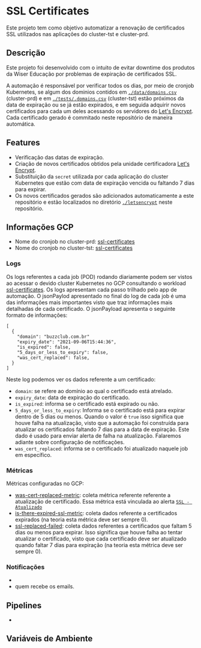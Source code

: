 # SSL Certificates

Este projeto tem como objetivo automatizar a renovação de certificados SSL utilizados nas aplicações do cluster-tst e cluster-prd.

## Descrição

Este projeto foi desenvolvido com o intuito de evitar downtime dos produtos da Wiser Educação por problemas de expiração de certificados SSL.

A automação é responsável por verificar todos os dias, por meio de cronjob Kubernetes, se algum dos dominios contidos em [```./data/domains.csv```](https://bitbucket.org/wisereducacao/ssl-certificates/src/master/data/domains.csv) (cluster-prd) e em [```./tests/.domains.csv```](https://bitbucket.org/wisereducacao/ssl-certificates/src/master/tests/.domains.csv) (cluster-tst) estão próximos da data de expiração ou se já estão expirados, e em seguida adquirir novos certificados para cada um deles acessando os servidores do [Let's Encrypt](https://letsencrypt.org/). Cada certificado gerado é commitado neste repositório de maneira automática.

## Features

* Verificação das datas de expiração.
* Criação de novos certificados obtidos pela unidade certificadora [Let's Encrypt](https://letsencrypt.org/).
* Substituição da ```secret``` utilizada por cada aplicação do cluster Kubernetes que estão com data de expiração vencida ou faltando 7 dias para expirar.
* Os novos certificados gerados são adicionados automaticamente a este repositório e estão localizados no diretório [```./letsencrypt```](https://bitbucket.org/wisereducacao/ssl-certificates/src/master/letsencrypt/) neste repositório.

## Informações GCP

* Nome do cronjob no cluster-prd: [ssl-certificates](https://console.cloud.google.com/kubernetes/cronjob/us-central1/cluster-prd/default/ssl-certificates/details?project=wiseup-102030&pageState=(%22savedViews%22:(%22i%22:%221b8adbfc7809424d9c067661a01816bf%22,%22c%22:%5B%22gke%2Fus-central1%2Fcluster-prd%22%5D,%22n%22:%5B%5D)))
* Nome do cronjob no cluster-tst: [ssl-certificates](https://console.cloud.google.com/kubernetes/cronjob/us-central1-a/cluster-tst/default/ssl-certificates/details?project=wiseup-102030&pageState=(%22savedViews%22:(%22i%22:%221b8adbfc7809424d9c067661a01816bf%22,%22c%22:%5B%22gke%2Fus-central1-a%2Fcluster-tst%22%5D,%22n%22:%5B%5D)))
### Logs

Os logs referentes a cada job (POD) rodando diariamente podem ser vistos ao acessar o devido cluster Kubernetes no GCP consultando o workload [ssl-certificates](https://console.cloud.google.com/kubernetes/cronjob/us-central1/cluster-prd/default/ssl-certificates/details?project=wiseup-102030&pageState=(%22savedViews%22:(%22i%22:%221b8adbfc7809424d9c067661a01816bf%22,%22c%22:%5B%22gke%2Fus-central1%2Fcluster-prd%22%5D,%22n%22:%5B%5D))).
Os logs apresentam cada passo trilhado pelo app de automação.
O jsonPaylod apresentado no final do log de cada job é uma das informações mais importantes visto que traz informações mais detalhadas de cada certificado. O jsonPayload apresenta o seguinte formato de informações:

```
[
  {
    "domain": "buzzclub.com.br"
    "expiry_date": "2021-09-06T15:44:36",
    "is_expired": false,
    "5_days_or_less_to_expiry": false,
    "was_cert_replaced": false,
  }
]
```
Neste log podemos ver os dados referente a um certificado:

* ```domain```: se refere ao domínio ao qual o certificado está atrelado.
* ```expiry_date```: data de expiração do certificado.
* ```is_expired```: informa se o certificado está expirado ou não.
* ```5_days_or_less_to_expiry```: Informa se o certificado está para expirar dentro de 5 dias ou menos. Quando o valor é ```true``` isso significa que houve falha na atualização, visto que a automação foi construída para atualizar os certificados faltando 7 dias para a data de expiração. Este dado é usado para enviar alerta de falha na atualização. Falaremos adiante sobre configuração de notificações.
* ```was_cert_replaced```: informa se o certificado foi atualizado naquele job em específico.

### Métricas

Métricas configuradas no GCP:

* [was-cert-replaced-metric](https://console.cloud.google.com/logs/metrics?project=wiseup-102030): coleta métrica referente referente a atualização de certificado. Essa métrica está vinculada ao alerta [```SSL - Atualizado```](https://console.cloud.google.com/monitoring/alerting/policies/3457280891500976040?project=wiseup-102030)
* [is-there-expired-ssl-metric](https://console.cloud.google.com/logs/metrics?project=wiseup-102030): coleta dados referente a certificados expirados (na teoria esta métrica deve ser sempre 0).
* [ssl-replaced-failed](https://console.cloud.google.com/logs/metrics?project=wiseup-102030): coleta dados referentes a certificados que faltam 5 dias ou menos para expirar. Isso significa que houve falha ao tentar atualizar o certificado, visto que cada certificado deve ser atualizado quando faltar 7 dias para expiração (na teoria esta métrica deve ser sempre 0).
### Notificações

* 
* quem recebe os emails.
## Pipelines

*

## Variáveis de Ambiente